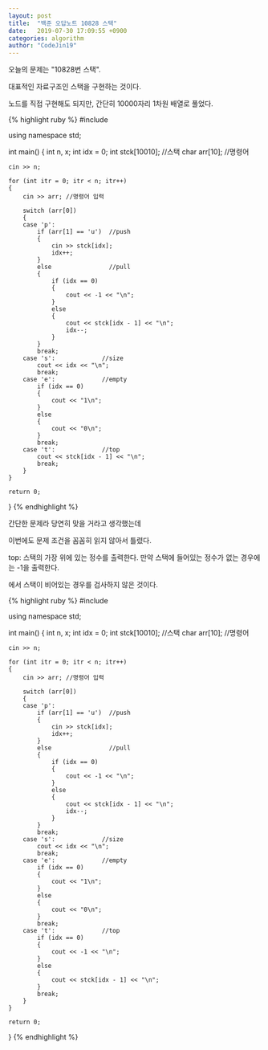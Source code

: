 ```yaml
---
layout: post
title:  "백준 오답노트 10828 스택"
date:   2019-07-30 17:09:55 +0900
categories: algorithm
author: "CodeJin19"
---
```

오늘의 문제는 "10828번 스택".

대표적인 자료구조인 스택을 구현하는 것이다.

노드를 직접 구현해도 되지만, 간단히 10000자리 1차원 배열로 풀었다.

{% highlight ruby %}
#include <iostream>

using namespace std;

int main()
{
	int n, x;
	int idx = 0;
	int stck[10010]; //스택
	char arr[10]; //명령어

	cin >> n;

	for (int itr = 0; itr < n; itr++)
	{
		cin >> arr; //명령어 입력

		switch (arr[0])
		{
		case 'p':
			if (arr[1] == 'u')  //push
			{
				cin >> stck[idx];
				idx++;
			}
			else                //pull
			{
				if (idx == 0)
				{
					cout << -1 << "\n";
				}
				else
				{
					cout << stck[idx - 1] << "\n";
					idx--;
				}
			}
			break;
		case 's':             //size
			cout << idx << "\n";
			break;
		case 'e':             //empty
			if (idx == 0)
			{
				cout << "1\n";
			}
			else
			{
				cout << "0\n";
			}
			break;
		case 't':             //top
			cout << stck[idx - 1] << "\n";
			break;
		}
	}

	return 0;
}
{% endhighlight %}

간단한 문제라 당연히 맞을 거라고 생각했는데

이번에도 문제 조건을 꼼꼼히 읽지 않아서 틀렸다.

top: 스택의 가장 위에 있는 정수를 출력한다. 만약 스택에 들어있는 정수가 없는 경우에는 -1을 출력한다.

에서 스택이 비어있는 경우를 검사하지 않은 것이다.

{% highlight ruby %}
#include <iostream>

using namespace std;

int main()
{
	int n, x;
	int idx = 0;
	int stck[10010]; //스택
	char arr[10]; //명령어

	cin >> n;

	for (int itr = 0; itr < n; itr++)
	{
		cin >> arr; //명령어 입력

		switch (arr[0])
		{
		case 'p':
			if (arr[1] == 'u')  //push
			{
				cin >> stck[idx];
				idx++;
			}
			else                //pull
			{
				if (idx == 0)
				{
					cout << -1 << "\n";
				}
				else
				{
					cout << stck[idx - 1] << "\n";
					idx--;
				}
			}
			break;
		case 's':             //size
			cout << idx << "\n";
			break;
		case 'e':             //empty
			if (idx == 0)
			{
				cout << "1\n";
			}
			else
			{
				cout << "0\n";
			}
			break;
		case 't':             //top
			if (idx == 0)
			{
				cout << -1 << "\n";
			}
			else
			{
				cout << stck[idx - 1] << "\n";
			}
			break;
		}
	}

	return 0;
}
{% endhighlight %}
